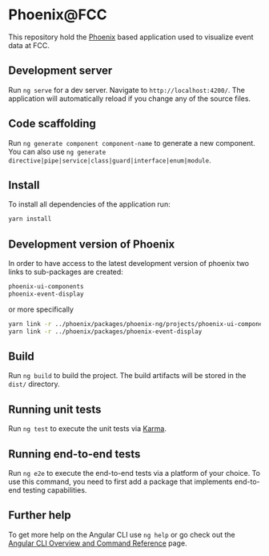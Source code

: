# Phoenix@FCC

This repository hold the [Phoenix](https://hepsoftwarefoundation.org/phoenix/) based application used to visualize event data at FCC.

## Development server

Run `ng serve` for a dev server. Navigate to `http://localhost:4200/`. The application will automatically reload if you change any of the source files.

## Code scaffolding

Run `ng generate component component-name` to generate a new component. You can also use `ng generate directive|pipe|service|class|guard|interface|enum|module`.


## Install

To install all dependencies of the application run:
```bash
yarn install
```


## Development version of Phoenix

In order to have access to the latest development version of phoenix two links
to sub-packages are created:
```sh
phoenix-ui-components
phoenix-event-display
```

or more specifically

```sh
yarn link -r ../phoenix/packages/phoenix-ng/projects/phoenix-ui-components
yarn link -r ../phoenix/packages/phoenix-event-display
```


## Build

Run `ng build` to build the project. The build artifacts will be stored in the `dist/` directory.

## Running unit tests

Run `ng test` to execute the unit tests via [Karma](https://karma-runner.github.io).

## Running end-to-end tests

Run `ng e2e` to execute the end-to-end tests via a platform of your choice. To use this command, you need to first add a package that implements end-to-end testing capabilities.

## Further help

To get more help on the Angular CLI use `ng help` or go check out the [Angular CLI Overview and Command Reference](https://angular.io/cli) page.
